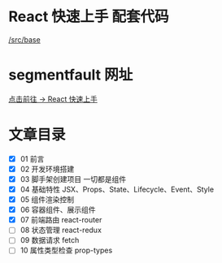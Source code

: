 # React 快速上手 配套代码

[/src/base](https://github.com/ducafecat/reactjs-example/tree/master/src/base)

# segmentfault 网址

[点击前往 -> React 快速上手](https://segmentfault.com/a/1190000014900731)

# 文章目录

* [x] 01 前言
* [x] 02 开发环境搭建
* [x] 03 脚手架创建项目 一切都是组件
* [x] 04 基础特性 JSX、Props、State、Lifecycle、Event、Style
* [x] 05 组件渲染控制
* [x] 06 容器组件、展示组件
* [x] 07 前端路由 react-router
* [ ] 08 状态管理 react-redux
* [ ] 09 数据请求 fetch
* [ ] 10 属性类型检查 prop-types
